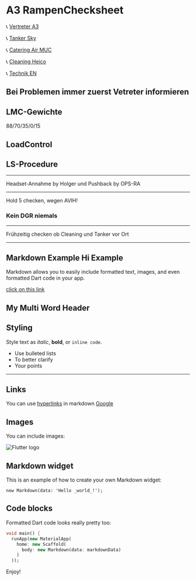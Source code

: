 # A3 RampenChecksheet

📞 [Vertreter A3](tel://08001507090)

📞 [Tanker Sky](tel://08001507090)

📞 [Catering Air MUC](tel://08001507090)

📞 [Cleaning Heico](tel://08001507090)

📞 [Technik EN](tel://08001507090)

## Bei Problemen immer zuerst Vetreter informieren

## LMC-Gewichte

88/70/35/0/15

## LoadControl

## LS-Procedure


___

Headset-Annahme by Holger und Pushback by OPS-RA
___
Hold 5 checken, wegen AVIH!

### Kein DGR niemals

___
Frühzeitig checken ob Cleaning und Tanker vor Ort
___

## Markdown Example Hi Example

Markdown allows you to easily include formatted text, images, and even formatted Dart code in your app.

[click on this link](#finale)

## My Multi Word Header

## Styling

Style text as _italic_, __bold__, or `inline code`.

- Use bulleted lists
- To better clarify
- Your points

___

## Links

You can use [hyperlinks](tel://08001507090) in markdown
[Google](http://www.google.com)

## Images

You can include images:

![Flutter logo](https://flutter.io/images/flutter-mark-square-100.png#100x100)

## Markdown widget

This is an example of how to create your own Markdown widget:

    new Markdown(data: 'Hello _world_!');

## Code blocks

Formatted Dart code looks really pretty too:

```dart
void main() {
  runApp(new MaterialApp(
    home: new Scaffold(
      body: new Markdown(data: markdownData)
    )
  ));

```

Enjoy!
